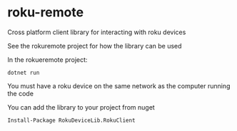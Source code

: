 # roku-remote
Cross platform client library for interacting with roku devices

See the rokuremote project for how the library can be used

In the rokueremote project:

    dotnet run
    
You must have a roku device on the same network as the computer running the code

You can add the library to your project from nuget

    Install-Package RokuDeviceLib.RokuClient
    